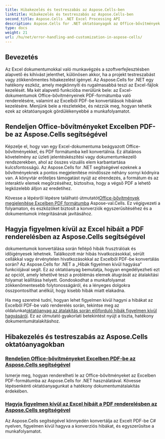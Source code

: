 ```yaml
---
title: Hibakezelés és testreszabás az Aspose.Cells-ben
linktitle: Hibakezelés és testreszabás az Aspose.Cells-ben
second_title: Aspose.Cells .NET Excel Processing API
description: Aspose.Cells for .NET oktatóanyagok az Office-bővítmények Excelben PDF-formátumba való leképezéséről, valamint az Excelből PDF-be konvertálás során fellépő hibák figyelmen kívül hagyásáról. Egyszerűsítse a dokumentumokkal kapcsolatos feladatokat.
type: docs
weight: 21
url: /hu/net/error-handling-and-customization-in-aspose-cells/
---
```

## Bevezetés

Az Excel dokumentumokkal való munkavégzés a szoftverfejlesztésben alapvető és kihívást jelenthet, különösen akkor, ha a projekt testreszabást vagy zökkenőmentes hibakezelést igényel. Az Aspose.Cells for .NET egy hatékony eszköz, amely megkönnyíti és rugalmasabbá teszi az Excel-fájlok kezelését. Ma két alapvető funkcióba merülünk bele: az Excel-dokumentumok Office-bővítményeinek PDF-formátumba való renderelésére, valamint az Excelből PDF-be konvertálások hibáinak kezelésére. Menjünk bele a részletekbe, és nézzük meg, hogyan tehetik ezek az oktatóanyagok gördülékenyebbé a munkafolyamatot.

## Rendeljen Office-bővítményeket Excelben PDF-be az Aspose.Cells segítségével

Képzelje el, hogy van egy Excel-dokumentuma beágyazott Office-bővítményekkel, és PDF formátumba kell konvertálnia. Ez általános követelmény az üzleti jelentéskészítési vagy dokumentumkezelő rendszerekben, ahol az összes vizuális elem karbantartása kulcsfontosságú. Az Aspose.Cells for .NET segítségével ezeknek a bővítményeknek a pontos megjelenítése mindössze néhány sornyi kódnyira van. A könyvtár erőteljes támogatást nyújt az elrendezés, a formátum és az interaktív elemek megőrzéséhez, biztosítva, hogy a végső PDF a lehető legközelebb álljon az eredetihez.

 Kövesse a lépésről lépésre található útmutatót[Office-bővítmények megjelenítése Excelben PDF formátumba](./render-office-add-ins/) Aspose-val.Cells. Ez végigvezeti a folyamaton, és eszközöket biztosít a konverziók egyszerűsítéséhez és a dokumentumok integritásának javításához. 

## Hagyja figyelmen kívül az Excel hibáit a PDF renderelésben az Aspose.Cells segítségével

dokumentumok konvertálása során fellépő hibák frusztrálóak és időigényesek lehetnek. Találkozott már hibás hivatkozásokkal, sérült cellákkal vagy érvénytelen hivatkozásokkal az Excelből PDF-be konvertálás során? Az Aspose.Cells for .NET a „Hibák figyelmen kívül hagyása” funkciójával segít. Ez az oktatóanyag bemutatja, hogyan engedélyezheti ezt az opciót, amely lehetővé teszi a problémás elemek átugrását az átalakítási folyamat leállítása helyett. Gondoskodhat a munkafolyamat zökkenőmentesebb folytonosságáról, és a lényeges dolgokra összpontosíthat anélkül, hogy kisebb hibák miatt elakadna.

 Ha meg szeretné tudni, hogyan lehet figyelmen kívül hagyni a hibákat az Excelből PDF-be való renderelés során, tekintse meg az oldalunkat[oktatóanyag az átalakítás során előforduló hibák figyelmen kívül hagyásáról](./ignore-errors-while-rendering/). Ez az útmutató gyakorlati betekintést nyújt a tiszta, hatékony dokumentumátalakításhoz.

## Hibakezelés és testreszabás az Aspose.Cells oktatóanyagokban
### [Rendeljen Office-bővítményeket Excelben PDF-be az Aspose.Cells segítségével](./render-office-add-ins/)
Ismerje meg, hogyan renderelheti le az Office-bővítményeket az Excelben PDF-formátumba az Aspose.Cells for .NET használatával. Kövesse lépésenkénti oktatóanyagunkat a hatékony dokumentumátalakítás érdekében.
### [Hagyja figyelmen kívül az Excel hibáit a PDF renderelésben az Aspose.Cells segítségével](./ignore-errors-while-rendering/)
Az Aspose.Cells segítségével könnyedén konvertálja az Excelt PDF-be C# nyelven, figyelmen kívül hagyva a konverziós hibákat, és egyszerűsítse a munkafolyamatot.